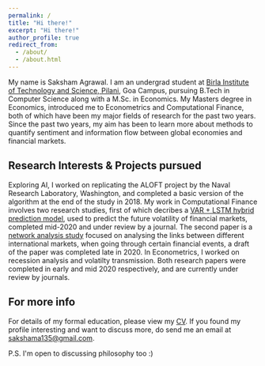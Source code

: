 ```yaml
---
permalink: /
title: "Hi there!"
excerpt: "Hi there!"
author_profile: true
redirect_from: 
  - /about/
  - /about.html
---
```


My name is Saksham Agrawal. I am an undergrad student at [Birla Institute of Technology and Science, Pilani](https://www.bits-pilani.ac.in/Goa/), Goa Campus, pursuing B.Tech in Computer Science along with a M.Sc. in Economics. My Masters degree in Economics, introduced me to Econometrics and Computational Finance, both of which have been my major fields of research for the past two years. Since the past two years, my aim has been to learn more about methods to quantify sentiment and information flow between global economies and financial markets.


<script src="https://gist.github.com/sam14032000/e64ca9bf5d370c555152ae23b684b5a6.js"></script>

## Research Interests & Projects pursued
Exploring AI, I worked on replicating the ALOFT project by the Naval Research Laboratory, Washington, and completed a basic version of the algorithm at the end of the study in 2018. My work in Computational Finance involves two research studies, first of which decribes a [VAR + LSTM hybrid prediction model](https://sam14032000.github.io/research/3/), used to predict the future volatility of financial markets, completed mid-2020 and under review by a journal. The second paper is a [network analysis study](https://sam14032000.github.io/research/5/) focused on analysing the links between different international markets, when going through certain financial events, a draft of the paper was completed late in 2020. In Econometrics, I worked on recession analysis and volatilty transmission. Both research papers were completed in early and mid 2020 respectively, and are currently under review by journals. 

For more info
------
For details of my formal education, please view my [CV](https://sam14032000.github.io/cv/). If you found my profile interesting and want to discuss more, do send me an email at [sakshama135@gmail.com](mailto:sakshama135@gmail.com).  

P.S. I'm open to discussing philosophy too :)
